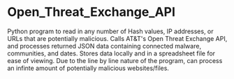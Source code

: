 # Open_Threat_Exchange_API
Python program to read in any number of Hash values, IP addresses, or URLs that are potentially malicious. Calls AT&T's Open Threat Exchange API, and processes returned JSON data containing connected malware, communities, and dates. Stores data locally and in a spreadsheet file for ease of viewing. Due to the line by line nature of the program, can process an infinte amount of potentially malicious websites/files.
